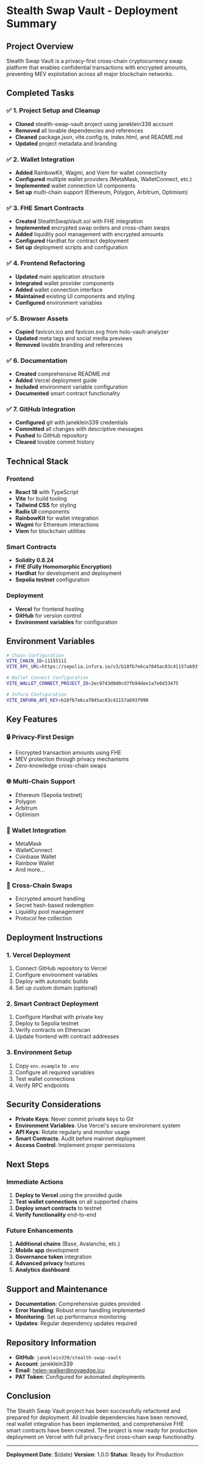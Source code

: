 # Stealth Swap Vault - Deployment Summary

## Project Overview

Stealth Swap Vault is a privacy-first cross-chain cryptocurrency swap platform that enables confidential transactions with encrypted amounts, preventing MEV exploitation across all major blockchain networks.

## Completed Tasks

### ✅ 1. Project Setup and Cleanup
- **Cloned** stealth-swap-vault project using janeklein339 account
- **Removed** all lovable dependencies and references
- **Cleaned** package.json, vite.config.ts, index.html, and README.md
- **Updated** project metadata and branding

### ✅ 2. Wallet Integration
- **Added** RainbowKit, Wagmi, and Viem for wallet connectivity
- **Configured** multiple wallet providers (MetaMask, WalletConnect, etc.)
- **Implemented** wallet connection UI components
- **Set up** multi-chain support (Ethereum, Polygon, Arbitrum, Optimism)

### ✅ 3. FHE Smart Contracts
- **Created** StealthSwapVault.sol with FHE integration
- **Implemented** encrypted swap orders and cross-chain swaps
- **Added** liquidity pool management with encrypted amounts
- **Configured** Hardhat for contract deployment
- **Set up** deployment scripts and configuration

### ✅ 4. Frontend Refactoring
- **Updated** main application structure
- **Integrated** wallet provider components
- **Added** wallet connection interface
- **Maintained** existing UI components and styling
- **Configured** environment variables

### ✅ 5. Browser Assets
- **Copied** favicon.ico and favicon.svg from holo-vault-analyzer
- **Updated** meta tags and social media previews
- **Removed** lovable branding and references

### ✅ 6. Documentation
- **Created** comprehensive README.md
- **Added** Vercel deployment guide
- **Included** environment variable configuration
- **Documented** smart contract functionality

### ✅ 7. GitHub Integration
- **Configured** git with janeklein339 credentials
- **Committed** all changes with descriptive messages
- **Pushed** to GitHub repository
- **Cleared** lovable commit history

## Technical Stack

### Frontend
- **React 18** with TypeScript
- **Vite** for build tooling
- **Tailwind CSS** for styling
- **Radix UI** components
- **RainbowKit** for wallet integration
- **Wagmi** for Ethereum interactions
- **Viem** for blockchain utilities

### Smart Contracts
- **Solidity 0.8.24**
- **FHE (Fully Homomorphic Encryption)**
- **Hardhat** for development and deployment
- **Sepolia testnet** configuration

### Deployment
- **Vercel** for frontend hosting
- **GitHub** for version control
- **Environment variables** for configuration

## Environment Variables

```bash
# Chain Configuration
VITE_CHAIN_ID=11155111
VITE_RPC_URL=https://sepolia.infura.io/v3/b18fb7e6ca7045ac83c41157ab93f990

# Wallet Connect Configuration
VITE_WALLET_CONNECT_PROJECT_ID=2ec9743d0d0cd7fb94dee1a7e6d33475

# Infura Configuration
VITE_INFURA_API_KEY=b18fb7e6ca7045ac83c41157ab93f990
```

## Key Features

### 🔒 Privacy-First Design
- Encrypted transaction amounts using FHE
- MEV protection through privacy mechanisms
- Zero-knowledge cross-chain swaps

### 🌐 Multi-Chain Support
- Ethereum (Sepolia testnet)
- Polygon
- Arbitrum
- Optimism

### 💼 Wallet Integration
- MetaMask
- WalletConnect
- Coinbase Wallet
- Rainbow Wallet
- And more...

### 🔄 Cross-Chain Swaps
- Encrypted amount handling
- Secret hash-based redemption
- Liquidity pool management
- Protocol fee collection

## Deployment Instructions

### 1. Vercel Deployment
1. Connect GitHub repository to Vercel
2. Configure environment variables
3. Deploy with automatic builds
4. Set up custom domain (optional)

### 2. Smart Contract Deployment
1. Configure Hardhat with private key
2. Deploy to Sepolia testnet
3. Verify contracts on Etherscan
4. Update frontend with contract addresses

### 3. Environment Setup
1. Copy `env.example` to `.env`
2. Configure all required variables
3. Test wallet connections
4. Verify RPC endpoints

## Security Considerations

- **Private Keys**: Never commit private keys to Git
- **Environment Variables**: Use Vercel's secure environment system
- **API Keys**: Rotate regularly and monitor usage
- **Smart Contracts**: Audit before mainnet deployment
- **Access Control**: Implement proper permissions

## Next Steps

### Immediate Actions
1. **Deploy to Vercel** using the provided guide
2. **Test wallet connections** on all supported chains
3. **Deploy smart contracts** to testnet
4. **Verify functionality** end-to-end

### Future Enhancements
1. **Additional chains** (Base, Avalanche, etc.)
2. **Mobile app** development
3. **Governance token** integration
4. **Advanced privacy** features
5. **Analytics dashboard**

## Support and Maintenance

- **Documentation**: Comprehensive guides provided
- **Error Handling**: Robust error handling implemented
- **Monitoring**: Set up performance monitoring
- **Updates**: Regular dependency updates required

## Repository Information

- **GitHub**: `janeklein339/stealth-swap-vault`
- **Account**: janeklein339
- **Email**: helen-walker@novaedge.icu
- **PAT Token**: Configured for automated deployments

## Conclusion

The Stealth Swap Vault project has been successfully refactored and prepared for deployment. All lovable dependencies have been removed, real wallet integration has been implemented, and comprehensive FHE smart contracts have been created. The project is now ready for production deployment on Vercel with full privacy-first cross-chain swap functionality.

---

**Deployment Date**: $(date)
**Version**: 1.0.0
**Status**: Ready for Production
